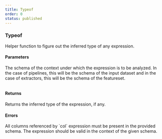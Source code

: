 ```yaml
---
title: Typeof
order: 0
status: published
---
```

### Typeof

Helper function to figure out the inferred type of any expression.

#### Parameters
<Expandable title="schema" type="Dict[str, Type]">
The schema of the context under which the expression is to be analyzed. In the
case of pipelines, this will be the schema of the input dataset and in the case
of extractors, this will be the schema of the featureset.
</Expandable>

<pre snippet="api-reference/expressions/eval#expr_typeof" 
    status="success" message="Using typeof to check validity and type of 
expressions">
</pre>

#### Returns
<Expandable type="Type">
Returns the inferred type of the expression, if any.
</Expandable>


#### Errors
<Expandable title="Type of a referenced column not provided">
All columns referenced by `col` expression must be present in the provided
schema.
</Expandable>

<Expandable title="Invalid expression">
The expression should be valid in the context of the given schema.
</Expandable>
